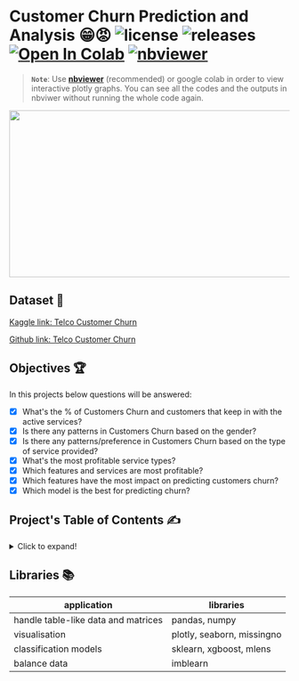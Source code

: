 # Customer Churn Prediction and Analysis 😁😡  ![license](https://img.shields.io/github/license/Pegah-Ardehkhani/Customer-Churn-Prediction.svg) ![releases](https://img.shields.io/github/release/pouyaardehkhani/Time-Series-Analysis.svg) <a href="https://colab.research.google.com/drive/14Qjd2CrysCLx4K95t-r_t8fRvXMjyDbj?usp=sharing" target="_parent\"><img src="https://colab.research.google.com/assets/colab-badge.svg" alt="Open In Colab"/></a> [![nbviewer](https://img.shields.io/badge/render-nbviewer-orange.svg)](https://nbviewer.org/github/Pegah-Ardehkhani/Customer-Churn-Prediction/blob/main/Telco%20Customer%20Churn%20Prediction%20and%20Analysis.ipynb)

> **`Note`**: Use [**nbviewer**](https://nbviewer.org/github/Pegah-Ardehkhani/Customer-Churn-Prediction/blob/main/Telco%20Customer%20Churn%20Prediction%20and%20Analysis.ipynb) (recommended) or google colab in order to view interactive plotly graphs. You can see all the codes and the outputs in nbviwer without running the whole code again.

<p align="center">
  <img width="600" height="300" src="https://blog.accessdevelopment.com/hs-fs/hubfs/magnet%20customers.gif?width=463&name=magnet%20customers.gif">
</p>

## Dataset 📔

[Kaggle link: Telco Customer Churn](https://www.kaggle.com/datasets/blastchar/telco-customer-churn)

[Github link: Telco Customer Churn](https://github.com/IBM/telco-customer-churn-on-icp4d/tree/master/data)

## Objectives 🏆

In this projects below questions will be answered:

* [x] What's the % of Customers Churn and customers that keep in with the active services?
* [x] Is there any patterns in Customers Churn based on the gender?
* [x] Is there any patterns/preference in Customers Churn based on the type of service provided?
* [x] What's the most profitable service types?
* [x] Which features and services are most profitable?
* [x] Which features have the most impact on predicting customers churn?
* [x] Which model is the best for predicting churn?

## Project's Table of Contents ✍️
<details>
  <summary>Click to expand!</summary>

1. Problem statement
2. Import Libraries and Data
3. Handling Missing Values
4. Data Analysis and Visualization
5. Outlier Detection
6. Check for Rare Categories
7. Categorical Variables Encoding
8. Balance Data
9. Dataset Splitting
10. Feature Scaling
11. Modeling and Parameter Optimization
12. Feature Importance
13. Results
</details>

## Libraries 📚

**application** | **libraries**
--- | --- 
handle table-like data and matrices | pandas, numpy 
visualisation | plotly, seaborn, missingno 
classification models | sklearn, xgboost, mlens 
balance data | imblearn 
